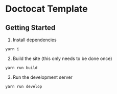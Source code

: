 # Doctocat Template


## Getting Started

1. Install dependencies

`yarn i`

2. Build the site (this only needs to be done once)

`yarn run build`

3. Run the development server

`yarn run develop`